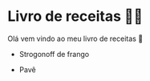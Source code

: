 # Livro de receitas :man_cook:

Olá vem vindo ao meu livro de receitas :wave:

- Strogonoff de frango

- Pavê

  
